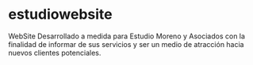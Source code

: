 # estudiowebsite
WebSite Desarrollado a medida para Estudio Moreno y Asociados con la finalidad de informar de sus servicios y ser un medio de atracción hacia nuevos clientes potenciales.
